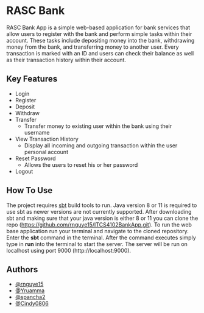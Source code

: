 # RASC Bank

RASC Bank App is a simple web-based application for bank services that allow users to register
with the bank and perform simple tasks within their account. These tasks include
depositing money into the bank, withdrawing money from the bank, and transferring money to another
user. Every transaction is marked with an ID and users can check their balance
as well as their transaction history within their account.

## Key Features
* Login
* Register
* Deposit
* Withdraw
* Transfer
    - Transfer money to existing user within the bank using their username
* View Transaction History
    - Display all incoming and outgoing transaction within the user personal account
* Reset Password
    - Allows the users to reset his or her password
* Logout

## How To Use
The project requires [sbt](https://www.scala-sbt.org/download.html) build tools to run. Java
version 8 or 11 is required to use sbt as newer versions are not currently supported. After
downloading sbt and making sure that your java version is either 8 or 11 you can clone the
repo (https://github.com/rnguye15/ITCS4102BankApp.git). To run the web base application run your
terminal and navigate to the cloned repository. Enter the **sbt** command in the terminal. After
the command executes simply type in **run** into the terminal to start the server. The server will be run on localhost
using port 9000 (http://localhost:9000).


## Authors

- [@rnguye15](https://www.github.com/rnguye15)
- [@Yruamma](https://www.github.com/Yruamma)
- [@spancha2](https://www.github.com/spancha2)
- [@Cindy0806](https://www.github.com/Cindy0806)

